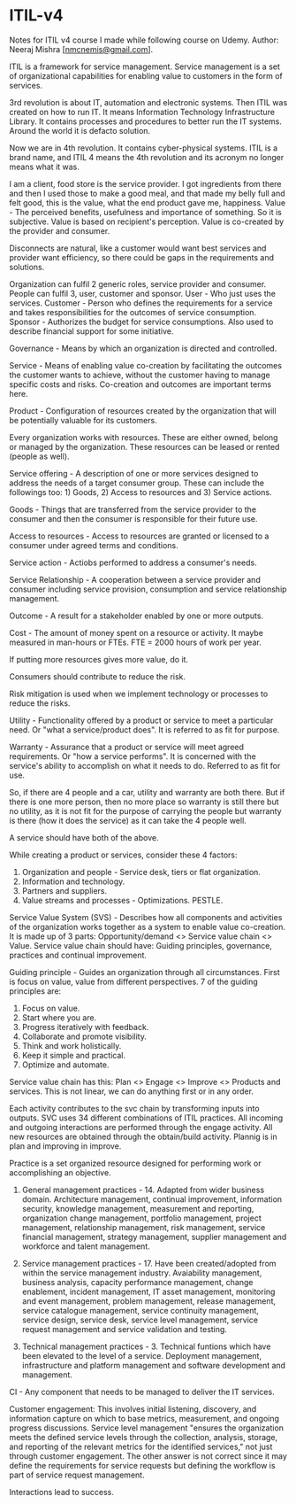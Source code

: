 # ITIL-v4
Notes for ITIL v4 course I made while following course on Udemy.
Author: Neeraj Mishra [nmcnemis@gmail.com].

ITIL is a framework for service management.
Service management is a set of organizational capabilities for enabling value to
customers in the form of services.

3rd revolution is about IT, automation and electronic systems.
Then ITIL was created on how to run IT.
It means Information Technology Infrastructure Library.
It contains processes and procedures to better run the IT systems.
Around the world it is defacto solution.

Now we are in 4th revolution. It contains cyber-physical systems.
ITIL is a brand name, and ITIL 4 means the 4th revolution and its acronym no longer
means what it was.

I am a client, food store is the service provider. I got ingredients from there and
then I used those to make a good meal, and that made my belly full and felt good, this is the
value, what the end product gave me, happiness.
Value - The perceived benefits, usefulness and importance of something. So it is subjective.
Value is based on recipient's perception.
Value is co-created by the provider and consumer.

Disconnects are natural, like a customer would want best services and provider want
efficiency, so there could be gaps in the requirements and solutions.

Organization can fulfil 2 generic roles, service provider and consumer.
People can fulfil 3, user, customer and sponsor.
User - Who just uses the services.
Customer - Person who defines the requirements for a service and takes responsibilities for
the outcomes of service consumption.
Sponsor - Authorizes the budget for service consumptions. Also used to describe financial support for
some initiative.

Governance - Means by which an organization is directed and controlled.

Service - Means of enabling value co-creation by facilitating the outcomes the customer wants to achieve,
without the customer having to manage specific costs and risks.
Co-creation and outcomes are important terms here.

Product - Configuration of resources created by the organization that will be potentially valuable for
its customers.

Every organization works with resources. These are either owned, belong or managed by the organization.
These resources can be leased or rented (people as well).

Service offering - A description of one or more services designed to address the needs of a target
consumer group.
These can include the followings too: 1) Goods, 2) Access to resources and 3) Service actions.

Goods - Things that are transferred from the service provider to the consumer and then the consumer
is responsible for their future use.

Access to resources - Access to resources are granted or licensed to a consumer under agreed terms and
conditions.

Service action - Actiobs performed to address a consumer's needs.

Service Relationship - A cooperation between a service provider and consumer including service provision,
consumption and service relationship management.

Outcome - A result for a stakeholder enabled by one or more outputs.

Cost - The amount of money spent on a resource or activity.
It maybe measured in man-hours or FTEs.
FTE = 2000 hours of work per year.

If putting more resources gives more value, do it.

Consumers should contribute to reduce the risk.

Risk mitigation is used when we implement technology or processes to reduce the risks.

Utility - Functionality offered by a product or service to meet a particular need.
Or "what a service/product does". It is referred to as fit for purpose.

Warranty - Assurance that a product or service will meet agreed requirements.
Or "how a service performs". It is concerned with the service's ability to accomplish on what it needs to do.
Referred to as fit for use.

So, if there are 4 people and a car, utility and warranty are both there.
But if there is one more person, then no more place so warranty is still there but no utility, as it is not
fit for the purpose of carrying the people but warranty is there (how it does the service) as it can take
the 4 people well.

A service should have both of the above.

While creating a product or services, consider these 4 factors:
1. Organization and people - Service desk, tiers or flat organization.
2. Information and technology.
3. Partners and suppliers.
4. Value streams and processes - Optimizations.
PESTLE.

Service Value System (SVS) - Describes how all components and activities of the organization works together
as a system to enable value co-creation.
It is made up of 3 parts: Opportunity/demand <> Service value chain <> Value.
Service value chain should have: Guiding principles, governance, practices and continual improvement.

Guiding principle - Guides an organization through all circumstances.
First is focus on value, value from different perspectives.
7 of the guiding principles are:
1. Focus on value.
2. Start where you are.
3. Progress iteratively with feedback.
4. Collaborate and promote visibility.
5. Think and work holistically.
6. Keep it simple and practical.
7. Optimize and automate.

Service value  chain has this:
Plan <> Engage <> Improve <> Products and services. This is not linear, we can do anything first or in any order.

Each activity contributes to the svc chain by transforming inputs into outputs.
SVC uses 34 different combinations of ITIL practices.
All incoming and outgoing interactions are performed through the engage activity.
All new resources are obtained through the obtain/build activity.
Plannig is in plan and improving in improve.

Practice is a set organized resource designed for performing work or accomplishing an
objective.

1. General management practices - 14.
Adapted from wider business domain.
Architecture management, continual improvement, information security, knowledge management, measurement and reporting,
organization change management, portfolio management, project management, relationship management, risk management,
service financial management, strategy management, supplier management and workforce and talent management.

2. Service management practices -  17.
Have been created/adopted from within the service management industry.
Avaiability management, business analysis, capacity performance management, change enablement, incident management,
IT asset management, monitoring and event management, problem management, release management, service catalogue management,
service continuity management, service design, service desk, service level management, service request management and
service validation and testing.

3. Technical management practices - 3.
Technical funtions which have been elevated to the level of a service.
Deployment management, infrastructure and platform management and software development and management.

CI - Any component that needs to be managed to deliver the IT services.

Customer engagement: This involves initial listening, discovery, and information capture on which to base metrics,
measurement, and ongoing progress discussions. Service level management "ensures the organization meets the defined
service levels through the collection, analysis, storage, and reporting of the relevant metrics for the identified
services," not just through customer engagement. The other answer is not correct since it may define the requirements
for service requests but defining the workflow is part of service request management. 

Interactions lead to success.
